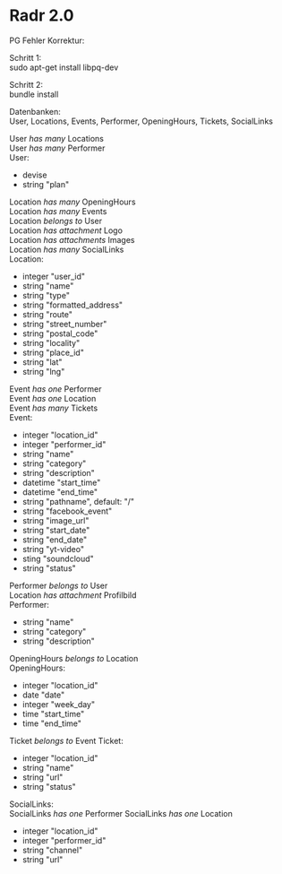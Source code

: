 # Radr 2.0

PG Fehler Korrektur:

Schritt 1:  
sudo apt-get install libpq-dev  

Schritt 2:  
bundle install  

Datenbanken:  
User, Locations, Events, Performer, OpeningHours, Tickets, SocialLinks  

User _has many_ Locations  
User _has many_ Performer  
User:
* devise   
* string "plan"   


Location _has many_ OpeningHours  
Location _has many_ Events  
Location _belongs to_ User  
Location _has attachment_ Logo  
Location _has attachments_ Images  
Location _has many_ SocialLinks  
Location:
* integer "user_id"  
* string "name"  
* string "type"  
* string "formatted_address"
* string "route"  
* string "street_number"  
* string "postal_code"  
* string "locality"  
* string "place_id"  
* string "lat"  
* string "lng"  

Event _has one_ Performer  
Event _has one_ Location  
Event _has many_ Tickets  
Event:
* integer "location_id"  
* integer "performer_id"  
* string "name"  
* string "category"  
* string "description"  
* datetime "start_time"  
* datetime "end_time"  
* string "pathname", default: "/"  
* string "facebook_event"  
* string "image_url"  
* string "start_date"  
* string "end_date"  
* string "yt-video"  
* sting "soundcloud"  
* string "status"  

Performer _belongs to_ User  
Location _has attachment_ Profilbild  
Performer:
* string "name"  
* string "category"  
* string "description"  

OpeningHours _belongs to_ Location  
OpeningHours:
* integer "location_id"  
* date "date"  
* integer "week_day"  
* time "start_time"  
* time "end_time"  

Ticket _belongs to_ Event
Ticket:
* integer "location_id"  
* string "name"  
* string "url"  
* string "status"  

SocialLinks:  
SocialLinks _has one_ Performer
SocialLinks _has one_ Location

* integer "location_id"  
* integer "performer_id"  
* string "channel"  
* string "url"  